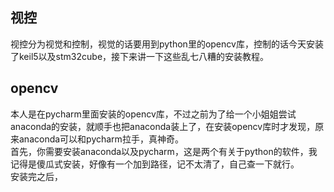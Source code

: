 ## 视控
视控分为视觉和控制，视觉的话要用到python里的opencv库，控制的话今天安装了keil5以及stm32cube，接下来讲一下这些乱七八糟的安装教程。
## opencv
本人是在pycharm里面安装的opencv库，不过之前为了给一个小姐姐尝试anaconda的安装，就顺手也把anaconda装上了，在安装opencv库时才发现，原来anaconda可以和pycharm拉手，真神奇。  
首先，你需要安装anaconda以及pycharm，这是两个有关于python的软件，我记得是傻瓜式安装，好像有一个加到路径，记不太清了，自己查一下就行。   
安装完之后，